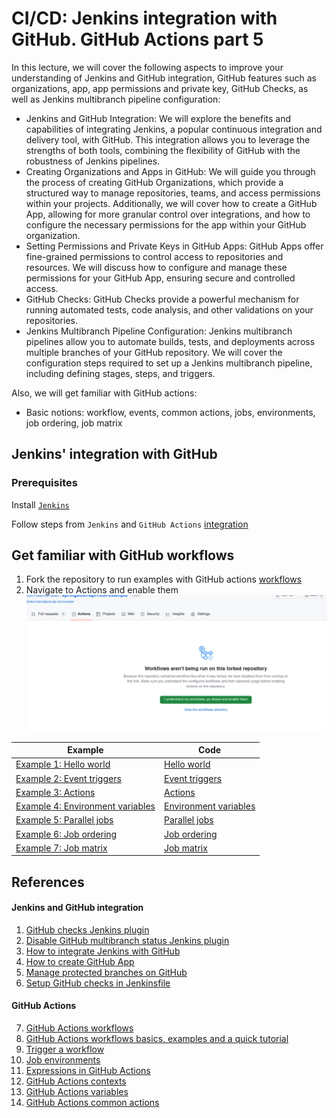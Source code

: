 # CI/CD: Jenkins integration with GitHub. GitHub Actions part 5

In this lecture, we will cover the following aspects to improve your understanding of Jenkins and GitHub integration, GitHub features such as organizations, app, app permissions and private key, GitHub Checks, as well as Jenkins multibranch pipeline configuration:
- Jenkins and GitHub Integration: We will explore the benefits and capabilities of integrating Jenkins, a popular continuous integration and delivery tool, with GitHub. This integration allows you to leverage the strengths of both tools, combining the flexibility of GitHub with the robustness of Jenkins pipelines.
- Creating Organizations and Apps in GitHub: We will guide you through the process of creating GitHub Organizations, which provide a structured way to manage repositories, teams, and access permissions within your projects. Additionally, we will cover how to create a GitHub App, allowing for more granular control over integrations, and how to configure the necessary permissions for the app within your GitHub organization.
- Setting Permissions and Private Keys in GitHub Apps: GitHub Apps offer fine-grained permissions to control access to repositories and resources. We will discuss how to configure and manage these permissions for your GitHub App, ensuring secure and controlled access.
- GitHub Checks: GitHub Checks provide a powerful mechanism for running automated tests, code analysis, and other validations on your repositories.
- Jenkins Multibranch Pipeline Configuration: Jenkins multibranch pipelines allow you to automate builds, tests, and deployments across multiple branches of your GitHub repository. We will cover the configuration steps required to set up a Jenkins multibranch pipeline, including defining stages, steps, and triggers.


Also, we will get familiar with GitHub actions:
- Basic notions: workflow, events, common actions, jobs, environments, job ordering, job matrix    
## Jenkins' integration with GitHub
### Prerequisites
Install  [`Jenkins`](https://github.com/Alliedium/awesome-jenkins/#instructions-to-install-jenkins-with-ansible-playbook)      

Follow steps from  `Jenkins` and `GitHub Actions` [integration](https://github.com/Alliedium/awesome-jenkins/#jenkins-and-github-integration)

## Get familiar with GitHub workflows

1. Fork the repository to run examples with GitHub actions [workflows](https://github.com/Alliedium/awesome-github-actions/)
2. Navigate to Actions and enable them       
   ![enable_github_actions.png](./images/gha_enable.png)         

| Example                                                                                                              | Code                                                                                                                          |
|----------------------------------------------------------------------------------------------------------------------|--------------------------------------------------------------------------------------------------------------------------------------|
| [Example 1: Hello world](https://github.com/Alliedium/awesome-github-actions#example-01-hello-world)                 | [Hello world](https://github.com/Alliedium/awesome-github-actions/blob/main/.github/workflows/01-hello-world.yml)            |
| [Example 2: Event triggers](https://github.com/Alliedium/awesome-github-actions#example-02-event-triggers)           | [Event triggers](https://github.com/Alliedium/awesome-github-actions/blob/main/.github/workflows/02-event-triggers.yml)              |
| [Example 3: Actions](https://github.com/Alliedium/awesome-github-actions#example-03-actions)                         | [Actions](https://github.com/Alliedium/awesome-github-actions/blob/main/.github/workflows/03-actions.yml)                            |
| [Example 4: Environment variables](https://github.com/Alliedium/awesome-github-actions#example-04-environment-variables) | [Environment variables](https://github.com/Alliedium/awesome-github-actions/blob/main/.github/workflows/04-environment-variables.yml) |
| [Example 5: Parallel jobs](https://github.com/Alliedium/awesome-github-actions#example-05-parallel-jobs)             | [Parallel jobs](https://github.com/Alliedium/awesome-github-actions/blob/main/.github/workflows/05-parallel-jobs.yml)                |
| [Example 6: Job ordering](https://github.com/Alliedium/awesome-github-actions#example-06-job-ordering)               | [Job ordering](https://github.com/Alliedium/awesome-github-actions/blob/main/.github/workflows/06-job-ordering.yml)                  |
| [Example 7: Job matrix](https://github.com/Alliedium/awesome-github-actions#example-07-job-matrix)                   | [Job matrix](https://github.com/Alliedium/awesome-github-actions/blob/main/.github/workflows/07-job-matrix.yml)                      |


## References
#### Jenkins and GitHub integration
1. [GitHub checks Jenkins plugin](https://plugins.jenkins.io/github-checks/)
2. [Disable GitHub multibranch status Jenkins plugin](https://plugins.jenkins.io/disable-github-multibranch-status/)
3. [How to integrate Jenkins with GitHub](https://docs.cloudbees.com/docs/cloudbees-ci/latest/cloud-admin-guide/github-app-auth)
4. [How to create GitHub App](https://docs.github.com/en/apps/creating-github-apps/setting-up-a-github-app/creating-a-github-app)
5. [Manage protected branches on GitHub](https://docs.github.com/en/repositories/configuring-branches-and-merges-in-your-repository/managing-protected-branches)
6. [Setup GitHub checks in Jenkinsfile](https://github.com/jenkinsci/checks-api-plugin/blob/master/docs/consumers-guide.md)

#### GitHub Actions
7. [GitHub Actions workflows](https://docs.github.com/en/actions/using-workflows/about-workflows)
8. [GitHub Actions workflows basics, examples and a quick tutorial](https://codefresh.io/learn/github-actions/github-actions-workflows-basics-examples-and-a-quick-tutorial/)
9. [Trigger a workflow](https://docs.github.com/en/actions/using-workflows/triggering-a-workflow)
10. [Job environments](https://docs.github.com/en/actions/using-jobs/using-environments-for-jobs)
11. [Expressions in GitHub Actions](https://docs.github.com/en/actions/learn-github-actions/expressions)
12. [GitHub Actions contexts](https://docs.github.com/en/actions/learn-github-actions/contexts)
13. [GitHub Actions variables](https://docs.github.com/en/actions/learn-github-actions/variables)
14. [GitHub Actions common actions](https://github.com/actions)